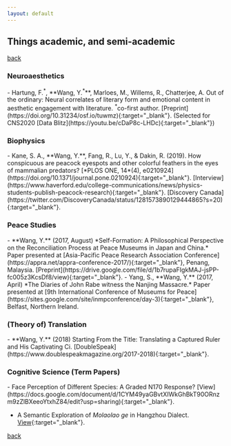 ```yaml
---
layout: default
---
```


## Things academic, and semi-academic

[back](./)

<h3>Neuroaesthetics</h3>
- Hartung, F.<sup>*</sup>, **Wang, Y.<sup>*</sup>**, Marloes, M., Willems, R., Chatterjee, A. Out of the ordinary: Neural correlates of literary form and emotional content in aesthetic engagement with literature. <sup>*</sup>co-first author. [Preprint](https://doi.org/10.31234/osf.io/tuwmz){:target="_blank"}. (Selected for CNS2020 [Data Blitz](https://youtu.be/cDaP8c-LHDc){:target="_blank"})

<h3>Biophysics</h3>
- Kane, S. A., **Wang, Y.**, Fang, R., Lu, Y., & Dakin, R. (2019). How conspicuous are peacock eyespots and other colorful feathers in the eyes of mammalian predators? [*PLOS ONE, 14*(4), e0210924](https://doi.org/10.1371/journal.pone.0210924){:target="_blank"}. [Interview](https://www.haverford.edu/college-communications/news/physics-students-publish-peacock-research){:target="_blank"}. [Discovery Canada](https://twitter.com/DiscoveryCanada/status/1281573890129444865?s=20){:target="_blank"}.

<h3>Peace Studies</h3>
- **Wang, Y.** (2017, August) *Self-Formation: A Philosophical Perspective on the Reconciliation Process at Peace Museums in Japan and China.* Paper presented at [Asia-Pacific Peace Research Association Conference](https://appra.net/appra-conference-2017/){:target="_blank"}, Penang, Malaysia. [Preprint](https://drive.google.com/file/d/1b7rupaFIgkMAJ-jsPP-fc005z3KcsDf8/view){:target="_blank"}.       
- Yang, S., **Wang, Y.** (2017, April) *The Diaries of John Rabe witness the Nanjing Massacre.* Paper presented at [9th International Conference of Museums for Peace](https://sites.google.com/site/inmpconference/day-3){:target="_blank"}, Belfast, Northern Ireland.

<h3>(Theory of) Translation</h3>
- **Wang, Y.** (2018) Starting From the Title: Translating a Captured Ruler and His Captivating Ci. [DoubleSpeak](https://www.doublespeakmagazine.org/2017-2018){:target="_blank"}.

<h3>Cognitive Science (Term Papers)</h3>
- Face Perception of Different Species: A Graded N170 Response? [View](https://docs.google.com/document/d/1CYM49yaGBvtXIWkGhBkT90ORnzm9zZlBXeeoYtxhZ84/edit?usp=sharing){:target="_blank"}.

- A Semantic Exploration of *Molaolao ge* in Hangzhou Dialect. [View](https://docs.google.com/document/d/1nlFZkVnIBdOdUyfcqKZbcw1Bp7WRpwd0r2MoUB65Lzk/edit?usp=sharing){:target="_blank"}.

[back](./)
